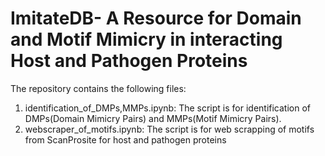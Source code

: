 # ImitateDB- A Resource for Domain and Motif Mimicry in interacting Host and Pathogen Proteins
The repository contains the following files:
1. identification_of_DMPs,MMPs.ipynb: The script is for identification of DMPs(Domain Mimicry Pairs) and MMPs(Motif Mimicry Pairs).
2. webscraper_of_motifs.ipynb: The script is for web scrapping of motifs from ScanProsite for host and pathogen proteins
